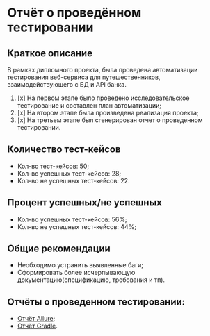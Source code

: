 # **Отчёт о проведённом тестировании**
## **Краткое описание**

В рамках дипломного проекта, была проведена автоматизации тестирования веб-сервиса для путешественников, взаимодействующего с БД и API банка.

1. [x] На первом этапе было проведено исследовательское тестирование и составлен план автоматизации;
2. [x] На втором этапе была произведена реализация проекта;
3. [x] На третьем этапе был сгенерирован отчет о проведенном тестировании.  

## **Количество тест-кейсов**

* Кол-во тест-кейсов: 50;  
* Кол-во успешных тест-кейсов: 28;  
* Кол-во не успешных тест-кейсов: 22.  

## **Процент успешных/не успешных**  

* Кол-во успешных тест-кейсов: 56%;  
* Кол-во не успешных тест-кейсов: 44%;   

## **Общие рекомендации**  

* Необходимо устранить выявленные баги;  
* Сформировать более исчерпывающую документацию(спецификацию, требования и тп).

## **Отчёты о проведенном тестировании:**  

* [Отчёт Allure](https://github.com/Rigazavr/Diplom/blob/master/documentation/Allure%20Report.png);
* [Отчёт Gradle](https://github.com/Rigazavr/Diplom/blob/master/documentation/Gradle%20Report.png).  
